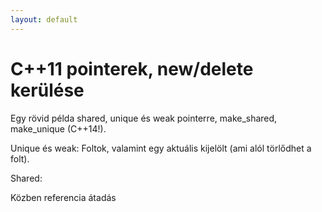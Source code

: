 ```yaml
---
layout: default
---
```


# C++11 pointerek, new/delete kerülése

Egy rövid példa shared, unique és weak pointerre, make_shared, make_unique (C++14!).

Unique és weak: Foltok, valamint egy aktuális kijelölt (ami alól törlődhet a folt).

Shared:

Közben referencia átadás
